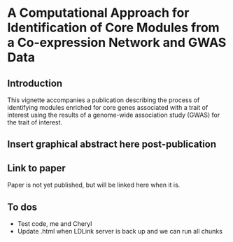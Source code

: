 # A Computational Approach for Identification of Core Modules from a Co-expression Network and GWAS Data

## Introduction
This vignette accompanies a publication describing the process of identifying modules enriched for core genes associated with a trait of interest using the results of a genome-wide association study (GWAS) for the trait of interest.

## Insert graphical abstract here post-publication

## Link to paper
Paper is not yet published, but will be linked here when it is.

## To dos
 - Test code, me and Cheryl
 - Update .html when LDLink server is back up and we can run all chunks
